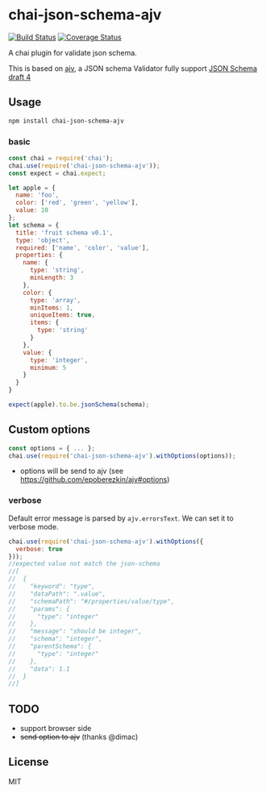 # chai-json-schema-ajv

[![Build Status](https://travis-ci.org/up9cloud/chai-json-schema-ajv.svg?branch=master)](https://travis-ci.org/up9cloud/chai-json-schema-ajv)
[![Coverage Status](https://coveralls.io/repos/github/up9cloud/chai-json-schema-ajv/badge.svg?branch=master)](https://coveralls.io/github/up9cloud/chai-json-schema-ajv?branch=master)

A chai plugin for validate json schema.

This is based on [ajv](https://github.com/epoberezkin/ajv), a JSON schema Validator fully support [JSON Schema draft 4](http://json-schema.org/)

## Usage

```sh
npm install chai-json-schema-ajv
```

### basic

```js
const chai = require('chai');
chai.use(require('chai-json-schema-ajv'));
const expect = chai.expect;

let apple = {
  name: 'foo',
  color: ['red', 'green', 'yellow'],
  value: 10
};
let schema = {
  title: 'fruit schema v0.1',
  type: 'object',
  required: ['name', 'color', 'value'],
  properties: {
    name: {
      type: 'string',
      minLength: 3
    },
    color: {
      type: 'array',
      minItems: 1,
      uniqueItems: true,
      items: {
        type: 'string'
      }
    },
    value: {
      type: 'integer',
      minimum: 5
    }
  }
}

expect(apple).to.be.jsonSchema(schema);
```

## Custom options

```js
const options = { ... };
chai.use(require('chai-json-schema-ajv').withOptions(options));
```

- options will be send to ajv (see https://github.com/epoberezkin/ajv#options)

### verbose

Default error message is parsed by `ajv.errorsText`. We can set it to verbose mode.

```js
chai.use(require('chai-json-schema-ajv').withOptions({
  verbose: true
}));
//expected value not match the json-schema
//[
//  {
//    "keyword": "type",
//    "dataPath": ".value",
//    "schemaPath": "#/properties/value/type",
//    "params": {
//      "type": "integer"
//    },
//    "message": "should be integer",
//    "schema": "integer",
//    "parentSchema": {
//      "type": "integer"
//    },
//    "data": 1.1
//  }
//]
```

## TODO

- support browser side
- ~~send option to ajv~~ (thanks @dimac)

## License

MIT
